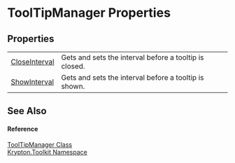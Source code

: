 # ToolTipManager Properties




## Properties
<table>
<tr>
<td><a href="8dc8553b-7f4f-2a24-d589-2f7876ccd7d5.md">CloseInterval</a></td>
<td>Gets and sets the interval before a tooltip is closed.</td></tr>
<tr>
<td><a href="384f773e-c9d2-57f6-15b4-71308d4cc25b.md">ShowInterval</a></td>
<td>Gets and sets the interval before a tooltip is shown.</td></tr>
</table>

## See Also


#### Reference
<a href="a3ab60b6-fe99-e139-01ee-7869073e5f5e.md">ToolTipManager Class</a>  
<a href="79d2eac2-21f4-54ff-7552-b20c33c30600.md">Krypton.Toolkit Namespace</a>  
